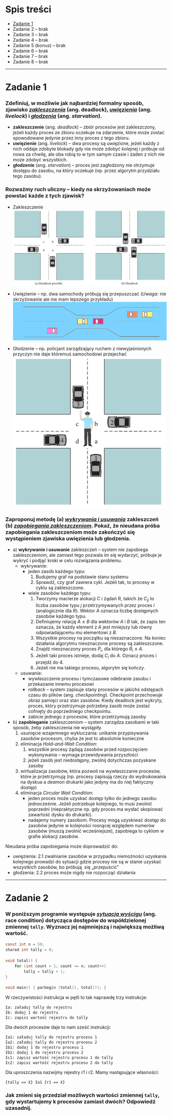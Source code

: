 # Spis treści

- [Zadanie 1](#zadanie-1)
- Zadanie 2 – brak
- Zadanie 3 – brak
- Zadanie 4 – brak
- Zadanie 5 (bonus) – brak
- Zadanie 6 – brak
- Zadanie 7 – brak
- Zadanie 8 – brak

***

# Zadanie 1

### Zdefiniuj, w możliwie jak najbardziej formalny sposób, zjawisko <u>*zakleszczenia*</u> (ang. deadlock), <u>*uwięzienia*</u> (ang. *livelock*) i <u>*głodzenia*</u> (ang. *starvation*).

- **zakleszczenie** (ang. *deadlock*) – zbiór procesów jest zakleszczony, jeżeli każdy proces ze zbioru oczekuje na zdarzenie, które może zostać spowodowane jedynie przez inny proces z tego zbioru.
- **uwięzienie** (ang. *livelock*) – dwa procesy są uwięzione, jeżeli każdy z nich oddaje zdobyte blokady gdy nie może zdobyć kolejnej i próbuje od nowa za chwilę, ale oba robią to w tym samym czasie i żaden z nich nie może zdobyć wszystkich.
- **głodzenie** (ang. *starvation*) – proces jest zagłodzony nie otrzymuje dostępu do zasobu, na który oczekuje (np. przez algorytm przydziału tego zasobu).

### Rozważmy ruch uliczny – kiedy na skrzyżowaniach może powstać każde z tych zjawisk? 

- Zakleszczenie
![img](./zad1_deadlock.png)

- Uwięzienie – np. dwa samochody próbują się przepuszczać (*Uwaga*: nie skrzyżowanie ale nie mam lepszego przykładu)
![img](./zad1_livelock.png)

- Głodzenie – np. policjant zarządzający ruchem z niewyjaśnionych przyczyn nie daje któremuś samochodowi przejechać
![img](./zad1_starvation.png)

### Zaproponuj metodę (a) <u>*wykrywania i usuwania*</u> zakleszczeń (b) <u>*zapobiegania zakleszczeniom*</u>. Pokaż, że nieudana próba zapobiegania zakleszczeniom może zakończyć się wystąpieniem zjawiska uwięzienia lub głodzenia.

- a) **wykrywanie i usuwanie** zakleszczeń – system nie zapobiega zakleszczeniom, ale zamiast tego pozwala im się wydarzyć, próbuje je wykryć i podjąć kroki w celu rozwiązania problemu.
    - wykrywanie:
        - jeden zasób każdego typu:
            1) Budujemy graf na podstawie stanu systemu
            2) Sprawdź, czy graf zawiera cykl. Jeżeli tak, to procesy w cyklu są zakleszczone.
        - wiele zasobów każdego typu:
            1) Tworzymy macierze alokacji C i żądań R, takich że $C_{ij}$ to liczba zasobów typu $j$ przetrzymywanych przez proces $i$ (analogicznie dla $R$). Wektor $A$ oznacza liczbę dostępnych zasobów każdego typu.
            2) Definiujemy relację $A \leq B$ dla wektorów $A$ i $B$ tak, że zapis ten oznacza, że każdy element z $A$ jest mniejszy lub równy odpowiadającemu mu elementowi z $B$.
            3) Wszystkie procesy na początku są niezaznaczone. Na koniec działania algorytmu nieoznaczone procesy są zakleszczone.
            4) Znajdź nieoznaczony proces $P_i$, dla którego $R_i \leq A$.
            5) Jeżeli taki proces istnieje, dodaj $C_i$ do $A$. Oznacz proces i przejdź do 4.
            6) Jeżeli nie ma takiego procesu, algorytm się kończy.
    - usuwanie:
        - wywłaszczenie procesu i tymczasowe odebranie zasobu i przekazanie innemu procesowi
        - *rollback* – system zapisuje stany procesów w jakichś odstępach czasu do plików (ang. *checkpointing*). Checkpoint przechowuje obraz pamięci oraz stan zasobów. Kiedy deadlock jest wykryty, proces, który przetrzymuje potrzebny zasób może zostać cofnięty do poprzedniego checkpointu.
        - zabicie jednego z procesów, które przetrzymują zasoby
- b) **zapobieganie** zakleszczeniom – system zarządza zasobami w taki sposób, żeby zakleszczenia nie wystąpiły.
    1) usunięcie wzajemnego wykluczania: unikanie przypisywania zasobów procesom, chyba że jest to absolutnie konieczne
    2) eliminacja *Hold-and-Wait Condition*:
        1) wszystkie procesy żądają zasobów przed rozpoczęciem wykonywania – wymaga przewidywania przyszłości
        2) jeżeli zasób jest niedostępny, zwolnij dotychczas pozyskane zasoby
    3) wirtualizacja zasobów, która pozwoli na wywłaszczanie procesów, które je przetrzymują (np. procesy zapisują rzeczy do wydrukowania na dyskua a *deamon* drukarki jako jedyny ma do niej faktyczny dostęp)
    4) eliminacja *Circular Wait Condition*:
        - jeden proces może uzyskać dostęp tylko do jednego zasobu jednocześnie. Jeżeli potrzebuje kolejnego, to musi zwolnić poprzedni (niepraktyczne np. gdy proces ma wysłać skopiować zawartość dysku do drukarki).
        - nadajemy numery zasobom. Procesy mogą uzyskiwać dostęp do zasobów jedynie w kolejności rosnącej względem numerów zasobów (muszą zwolnić wcześniejsze), zapobiega to cyklom w grafie alokacji zasobów.

Nieudana próba zapobiegania może doprowadzić do:
- uwięzienia: 2.1 zwalnianie zasobów w przypadku niemożności uzyskania kolejnego prowadzi do sytuacji gdzie procesy nie są w stanie uzyskać wszystkich zasobów, bo próbują  się „przepuścić”
- głodzenia: 2.2 proces może nigdy nie rozpocząć działania

***
# Zadanie 2

### W poniższym programie występuje <u>*sytuacja wyścigu*</u> (ang. race condition) dotycząca dostępów do współdzielonej zmiennej `tally`. Wyznacz jej najmniejszą i największą możliwą wartość.

```C
const int n = 50;
shared int tally = 0;

void total() {
    for (int count = 1; count <= n; count++)
        tally = tally + 1;
}

void main() { parbegin (total(), total()); }
```

W rzeczywistości instrukcja w pętli to tak naprawdę trzy instrukcje:
```
Ia: załaduj tally do rejestru
Ib: dodaj 1 do rejestru
Ic: zapisz wartość rejestru do tally
```
Dla dwóch procesów daje to nam sześć instrukcji:
```
Ia1: załaduj tally do rejestru procesu 1
Ia2: załaduj tally do rejestru procesu 2
Ib1: dodaj 1 do rejestru procesu 1
Ib2: dodaj 1 do rejestru procesu 2
Ic1: zapisz wartość rejestru procesu 1 do tally
Ic2: zapisz wartość rejestru procesu 2 do tally
```



Dla uproszczenia nazwijmy rejestry r1 i r2.
Mamy następujące własności:
```
{tally == X} Ia1 {r1 == X}
```


### Jak zmieni się przedział możliwych wartości zmiennej `tally`, gdy wystartujemy k procesów zamiast dwóch? Odpowiedź uzasadnij.
